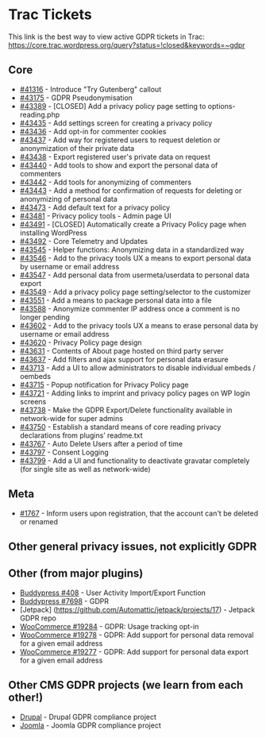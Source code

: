 # Trac Tickets

This link is the best way to view active GDPR tickets in Trac:
https://core.trac.wordpress.org/query?status=!closed&keywords=~gdpr

## Core
* [#41316](https://core.trac.wordpress.org/ticket/41316) - Introduce "Try Gutenberg" callout
* [#43175](https://core.trac.wordpress.org/ticket/43175) - GDPR Pseudonymisation
* [#43389](https://core.trac.wordpress.org/ticket/43389) - [CLOSED] Add a privacy policy page setting to options-reading.php
* [#43435](https://core.trac.wordpress.org/ticket/43435) - Add settings screen for creating a privacy policy
* [#43436](https://core.trac.wordpress.org/ticket/43436) - Add opt-in for commenter cookies
* [#43437](https://core.trac.wordpress.org/ticket/43437) - Add way for registered users to request deletion or anonymization of their private data
* [#43438](https://core.trac.wordpress.org/ticket/43438) - Export registered user's private data on request
* [#43440](https://core.trac.wordpress.org/ticket/43440) - Add tools to show and export the personal data of commenters
* [#43442](https://core.trac.wordpress.org/ticket/43442) - Add tools for anonymizing of commenters
* [#43443](https://core.trac.wordpress.org/ticket/43443) - Add a method for confirmation of requests for deleting or anonymizing of personal data
* [#43473](https://core.trac.wordpress.org/ticket/43473) - Add default text for a privacy policy
* [#43481](https://core.trac.wordpress.org/ticket/43481) - Privacy policy tools - Admin page UI
* [#43491](https://core.trac.wordpress.org/ticket/43491) - [CLOSED] Automatically create a Privacy Policy page when installing WordPress
* [#43492](https://core.trac.wordpress.org/ticket/43492) - Core Telemetry and Updates
* [#43545](https://core.trac.wordpress.org/ticket/43545) - Helper functions: Anonymizing data in a standardized way
* [#43546](https://core.trac.wordpress.org/ticket/43546) - Add to the privacy tools UX a means to export personal data by username or email address
* [#43547](https://core.trac.wordpress.org/ticket/43547) - Add personal data from usermeta/userdata to personal data export
* [#43549](https://core.trac.wordpress.org/ticket/43549) - Add a privacy policy page setting/selector to the customizer
* [#43551](https://core.trac.wordpress.org/ticket/43551) - Add a means to package personal data into a file
* [#43588](https://core.trac.wordpress.org/ticket/43588) - Anonymize commenter IP address once a comment is no longer pending
* [#43602](https://core.trac.wordpress.org/ticket/43602) - Add to the privacy tools UX a means to erase personal data by username or email address
* [#43620](https://core.trac.wordpress.org/ticket/43620) - Privacy Policy page design
* [#43631](https://core.trac.wordpress.org/ticket/43631) - Contents of About page hosted on third party server
* [#43637](https://core.trac.wordpress.org/ticket/43637) - Add filters and ajax support for personal data erasure
* [#43713](https://core.trac.wordpress.org/ticket/43713) - Add a UI to allow administrators to disable individual embeds / oembeds
* [#43715](https://core.trac.wordpress.org/ticket/43715) - Popup notification for Privacy Policy page
* [#43721](https://core.trac.wordpress.org/ticket/43721) - Adding links to imprint and privacy policy pages on WP login screens
* [#43738](https://core.trac.wordpress.org/ticket/43738) - Make the GDPR Export/Delete functionality available in network-wide for super admins
* [#43750](https://core.trac.wordpress.org/ticket/43750) - Establish a standard means of core reading privacy declarations from plugins’ readme.txt
* [#43767](https://core.trac.wordpress.org/ticket/43767) - Auto Delete Users after a period of time
* [#43797](https://core.trac.wordpress.org/ticket/43797) - Consent Logging
* [#43799](https://core.trac.wordpress.org/ticket/43799) - Add a UI and functionality to deactivate gravatar completely (for single site as well as network-wide)

## Meta
* [#1767](https://meta.trac.wordpress.org/ticket/1767) - Inform users upon registration, that the account can't be deleted or renamed

## Other general privacy issues, not explicitly GDPR

## Other (from major plugins)
* [Buddypress #408](https://buddypress.trac.wordpress.org/ticket/408) - User Activity Import/Export Function
* [Buddypress #7698](https://buddypress.trac.wordpress.org/ticket/7698) - GDPR
* [Jetpack] (https://github.com/Automattic/jetpack/projects/17) - Jetpack GDPR repo
* [WooCommerce #19284](https://github.com/woocommerce/woocommerce/issues/19284) - GDPR: Usage tracking opt-in
* [WooCommerce #19278](https://github.com/woocommerce/woocommerce/issues/19278) - GDPR: Add support for personal data removal for a given email address
* [WooCommerce #19277](https://github.com/woocommerce/woocommerce/issues/19277) - GDPR: Add support for personal data export for a given email address

## Other CMS GDPR projects (we learn from each other!)
* [Drupal](https://www.drupal.org/project/issues/search?issue_tags=GDPR) - Drupal GDPR compliance project
* [Joomla](https://volunteers.joomla.org/teams/compliance-team) - Joomla GDPR compliance project
